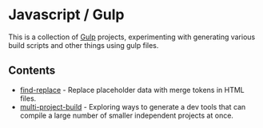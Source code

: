 # Javascript / Gulp

This is a collection of [Gulp](https://gulpjs.com/) projects, experimenting with generating various build scripts and other things using gulp files.

## Contents

- [find-replace](./find-replace) - Replace placeholder data with merge tokens in HTML files.
- [multi-project-build](./multi-project-build-script) - Exploring ways to generate a dev tools that can compile a large number of smaller independent projects at once. 

